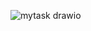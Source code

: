 ![mytask drawio](https://user-images.githubusercontent.com/70238195/161582047-da594e00-8aee-48a3-b014-525055600928.png)

